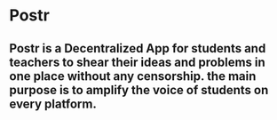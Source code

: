 # Postr
## Postr is a Decentralized App for students and teachers to shear their ideas and problems in one place without any censorship. the main purpose is to amplify the voice of students on every platform.
